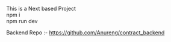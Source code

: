 This is a Next based Project <br/>
npm i <br/>
npm run dev <br/>

Backend Repo :- https://github.com/Anureng/contract_backend
